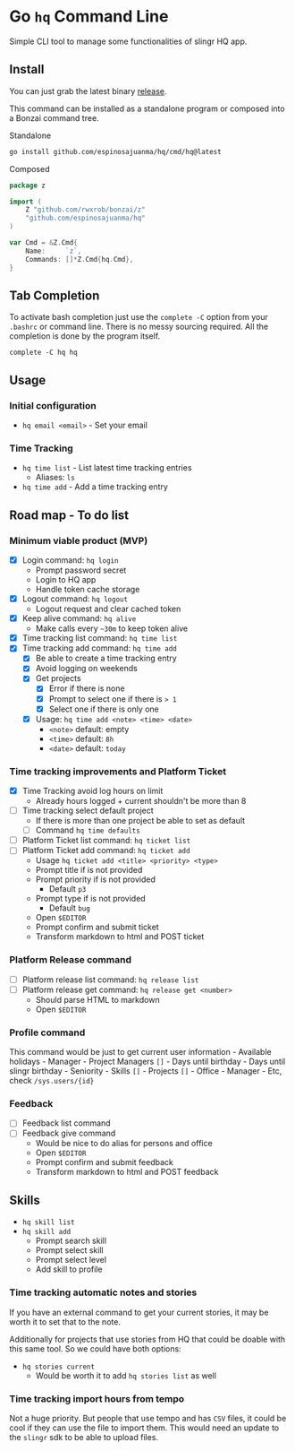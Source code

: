 # Go `hq` Command Line

Simple CLI tool to manage some functionalities of slingr HQ app.

## Install

You can just grab the latest binary [release](https://github.com/espinosajuanma/hq/releases).

This command can be installed as a standalone program or composed into a Bonzai command tree.

Standalone

```bash
go install github.com/espinosajuanma/hq/cmd/hq@latest
```

Composed

```go
package z

import (
	Z "github.com/rwxrob/bonzai/z"
	"github.com/espinosajuanma/hq"
)

var Cmd = &Z.Cmd{
	Name:     `z`,
	Commands: []*Z.Cmd{hq.Cmd},
}
```

## Tab Completion

To activate bash completion just use the `complete -C` option from your
`.bashrc` or command line. There is no messy sourcing required. All the
completion is done by the program itself.

```
complete -C hq hq
```

## Usage

### Initial configuration

- `hq email <email>` - Set your email

### Time Tracking

- `hq time list` - List latest time tracking entries
	- Aliases: `ls`
- `hq time add` - Add a time tracking entry

## Road map - To do list

### Minimum viable product (MVP)

- [x] Login command: `hq login`
	- Prompt password secret
	- Login to HQ app
	- Handle token cache storage
- [x] Logout command: `hq logout`
	- Logout request and clear cached token
- [x] Keep alive command: `hq alive`
	- Make calls every `~30m` to keep token alive
- [x] Time tracking list command: `hq time list`
- [x] Time tracking add command: `hq time add`
	- [x] Be able to create a time tracking entry
	- [x] Avoid logging on weekends
	- [x] Get projects
		- [x] Error if there is none
		- [x] Prompt to select one if there is `> 1`
		- [x] Select one if there is only one
	- [x] Usage: `hq time add <note> <time> <date>`
		- `<note>` default: empty
		- `<time>` default: `8h`
		- `<date>` default: `today`

### Time tracking improvements and Platform Ticket

- [x] Time Tracking avoid log hours on limit
	- Already hours logged + current shouldn't be more than 8
- [ ] Time tracking select default project
	- If there is more than one project be able to set as default
	- [ ] Command `hq time defaults`
- [ ] Platform Ticket list command: `hq ticket list`
- [ ] Platform Ticket add command: `hq ticket add`
	- Usage `hq ticket add <title> <priority> <type>`
	- Prompt title if is not provided
	- Prompt priority if is not provided
		- Default `p3`
	- Prompt type if is not provided
		- Default `bug`
	- Open `$EDITOR`
	- Prompt confirm and submit ticket
	- Transform markdown to html and POST ticket

### Platform Release command

- [ ] Platform release list command: `hq release list`
- [ ] Platform release get command: `hq release get <number>`
	- Should parse HTML to markdown
	- Open `$EDITOR`

### Profile command

This command would be just to get current user information
	- Available holidays
	- Manager
	- Project Managers `[]`
	- Days until birthday
	- Days until slingr birthday
	- Seniority
	- Skills `[]`
	- Projects `[]`
	- Office - Manager
	- Etc, check `/sys.users/{id}`

### Feedback

- [ ] Feedback list command
- [ ] Feedback give command
	- Would be nice to do alias for persons and office
	- Open `$EDITOR`
	- Prompt confirm and submit feedback
	- Transform markdown to html and POST feedback

## Skills

- `hq skill list`
- `hq skill add`
	- Prompt search skill
	- Prompt select skill
	- Prompt select level
	- Add skill to profile

### Time tracking automatic notes and stories

If you have an external command to get your current stories, it may be
worth it to set that to the note.

Additionally for projects that use stories from HQ that could be doable
with this same tool. So we could have both options:

- `hq stories current`
	- Would be worth it to add `hq stories list` as well

### Time tracking import hours from tempo

Not a huge priority. But people that use tempo and has `CSV` files, it
could be cool if they can use the file to import them. This would need
an update to the `slingr` sdk to be able to upload files.
